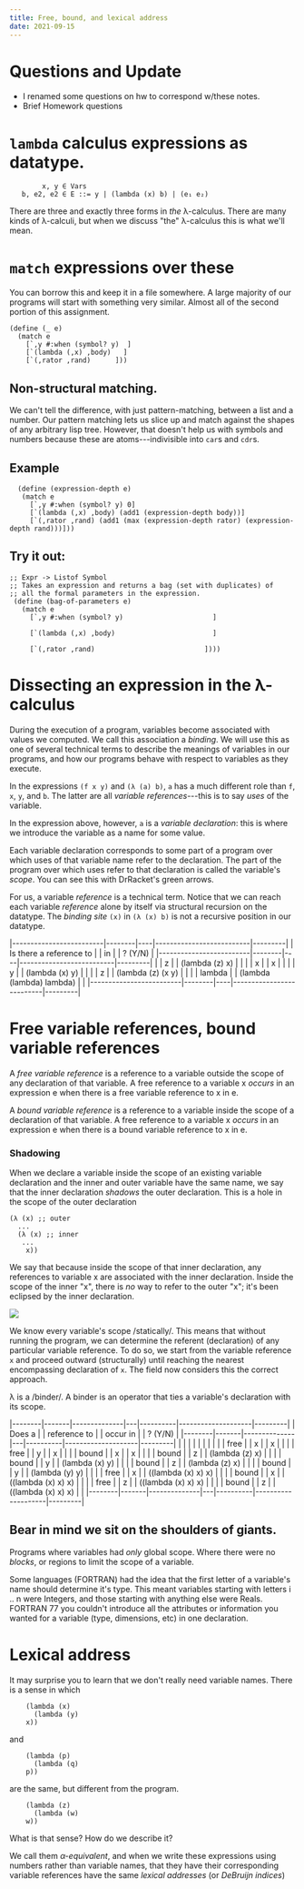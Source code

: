 ```yaml
---
title: Free, bound, and lexical address
date: 2021-09-15
---
```


# Questions and Update
  + I renamed some questions on hw to correspond w/these notes. 
  + Brief Homework questions 

# `lambda` calculus expressions as datatype.

```
        x, y ∈ Vars
   b, e2, e2 ∈ E ::= y | (lambda (x) b) | (e₁ e₂)
```

There are three and exactly three forms in *the* λ-calculus. There are
many kinds of λ-calculi, but when we discuss "the" λ-calculus this is
what we'll mean.

# `match` expressions over these 
  
  You can borrow this and keep it in a file somewhere. A large
  majority of our programs will start with something very
  similar. Almost all of the second portion of this assignment.
  
```racket
(define (_ e)
  (match e
    [`,y #:when (symbol? y)  ]
    [`(lambda (,x) ,body)   ]
    [`(,rator ,rand)      ]))
```

## Non-structural matching.

We can't tell the difference, with just pattern-matching, between a
list and a number. Our pattern matching lets us slice up and match
against the shapes of any arbitrary lisp tree. However, that doesn't
help us with symbols and numbers because these are atoms---indivisible
into `car`s and `cdr`s.


## Example

```racket
  (define (expression-depth e)
   (match e
     [`,y #:when (symbol? y) 0]
     [`(lambda (,x) ,body) (add1 (expression-depth body))]
     [`(,rator ,rand) (add1 (max (expression-depth rator) (expression-depth rand)))]))
```

## Try it out: 

```racket
;; Expr -> Listof Symbol
;; Takes an expression and returns a bag (set with duplicates) of 
;; all the formal parameters in the expression.
 (define (bag-of-parameters e)
   (match e
	 [`,y #:when (symbol? y)                      ]

	 [`(lambda (,x) ,body)                        ]

	 [`(,rator ,rand)                           ])))
```

# Dissecting an expression in the λ-calculus

During the execution of a program, variables become associated with
values we computed. We call this association a _binding_. We will use
this as one of several technical terms to describe the meanings of
variables in our programs, and how our programs behave with respect to
variables as they execute. 

In the expressions `(f x y)` and `(λ (a) b)`, `a` has a much different
role than `f`, `x`, `y`, and `b`. The latter are all _variable
references_---this is to say *uses* of the variable.

In the expression above, however, `a` is a _variable declaration_:
this is where we introduce the variable as a name for some value.

Each variable declaration corresponds to some part of a program over
which uses of that variable name refer to the declaration. The part of
the program over which uses refer to that declaration is called the
variable's _scope_. You can see this with DrRacket's green arrows.

For us, a variable *reference* is a technical term. Notice that we can
reach each variable *reference* alone by itself via structural
recursion on the datatype. The _binding site_ `(x)` in `(λ (x) b)` is
not a recursive position in our datatype.


|-------------------------|--------|----|--------------------------|---------|
| Is there a reference to |        | in |                          | ? (Y/N) |
|-------------------------|--------|----|--------------------------|---------|
|                         | z      |    | (lambda (z) x)           |         |
|                         | x      |    | x                        |         |
|                         | y      |    | (lambda (x) y)           |         |
|                         | z      |    | (lambda (z) (x y)        |         |
|                         | lambda |    | (lambda (lambda) lambda) |         |
|-------------------------|--------|----|--------------------------|---------|

#  Free variable references, bound variable references 

  A _free variable reference_ is a reference to a variable outside the
  scope of any declaration of that variable. A free reference to a
  variable x _occurs_ in an expression e when there is a free variable
  reference to x in e. 

  A _bound variable reference_ is a reference to a variable inside the
  scope of a declaration of that variable. A free reference to a
  variable x _occurs_ in an expression e when there is a bound
  variable reference to x in e.

### Shadowing

When we declare a variable inside the scope of an existing variable
declaration and the inner and outer variable have the same name, we
say that the inner declaration _shadows_ the outer declaration. This
is a hole in the scope of the outer declaration

```racket
(λ (x) ;; outer
  ...
  (λ (x) ;; inner
   ...
    x))
```

We say that because inside the scope of that inner declaration, any
references to variable x are associated with the inner declaration.
Inside the scope of the inner "x", there is *no* way to refer to the
outer "x"; it's been eclipsed by the inner declaration.

<img src="{{ site.baseurl }}/assets/images/shadow-analogy.png">

We know every variable's scope /statically/. This means that without
running the program, we can determine the referent (declaration) of
any particular variable reference. To do so, we start from the
variable reference `x` and proceed outward (structurally) until
reaching the nearest encompassing declaration of `x`. The field now
considers this the correct approach.

λ is a /binder/. A binder is an operator that ties a variable's
declaration with its scope. 

|--------|-------|--------------|---|----------|--------------------|---------|
| Does a |       | reference to |   | occur in |                    | ? (Y/N) |
|--------|-------|--------------|---|----------|--------------------|---------|
|        |       |              |   |          |                    |         |
|        | free  |              | x |          | x                  |         |
|        | free  |              | y |          | x                  |         |
|        | bound |              | x |          | x                  |         |
|        | bound |              | z |          | (lambda (z) x)     |         |
|        | bound |              | y |          | (lambda (x) y)     |         |
|        | bound |              | z |          | (lambda (z) x)     |         |
|        | bound |              | y |          | (lambda (y) y)     |         |
|        | free  |              | x |          | ((lambda (x) x) x) |         |
|        | bound |              | x |          | ((lambda (x) x) x) |         |
|        | free  |              | z |          | ((lambda (x) x) x) |         |
|        | bound |              | z |          | ((lambda (x) x) x) |         |
|--------|-------|--------------|---|----------|--------------------|---------|


## Bear in mind we sit on the shoulders of giants. 

Programs where variables had *only* global scope. Where there were no
_blocks_, or regions to limit the scope of a variable. 

Some languages (FORTRAN) had the idea that the first letter of a
variable's name should determine it's type. This meant variables
starting with letters i .. n were Integers, and those starting with
anything else were Reals. FORTRAN 77 you couldn't introduce all the
attributes or information you wanted for a variable (type, dimensions,
etc) in one declaration.

# Lexical address

  It may surprise you to learn that we don't really need variable
  names. There is a sense in which

```racket
    (lambda (x)
      (lambda (y)
	x))
```

  and 

```racket
    (lambda (p)
      (lambda (q)
	p))
```
  
  are the same, but different from the program. 
  
```racket
    (lambda (z)
      (lambda (w)
	w))
```
  
  What is that sense? How do we describe it? 
  
  We call them *α-equivalent*, and when we write these expressions
  using numbers rather than variable names, that they have their
  corresponding variable references have the same *lexical*
  *addresses* (or *DeBruijn* *indices*)
  
  
  
